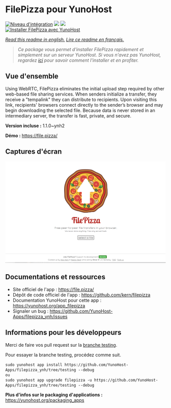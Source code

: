 # FilePizza pour YunoHost

[![Niveau d'intégration](https://dash.yunohost.org/integration/filepizza.svg)](https://dash.yunohost.org/appci/app/filepizza) ![](https://ci-apps.yunohost.org/ci/badges/filepizza.status.svg) ![](https://ci-apps.yunohost.org/ci/badges/filepizza.maintain.svg)  
[![Installer FilePizza avec YunoHost](https://install-app.yunohost.org/install-with-yunohost.svg)](https://install-app.yunohost.org/?app=filepizza)

*[Read this readme in english.](./README.md)*
*[Lire ce readme en français.](./README_fr.md)*

> *Ce package vous permet d'installer FilePizza rapidement et simplement sur un serveur YunoHost.
Si vous n'avez pas YunoHost, regardez [ici](https://yunohost.org/#/install) pour savoir comment l'installer et en profiter.*

## Vue d'ensemble

Using WebRTC, FilePizza eliminates the initial upload step required by other web-based file sharing services. When senders initialize a transfer, they receive a "tempalink" they can distribute to recipients. Upon visiting this link, recipients' browsers connect directly to the sender’s browser and may begin downloading the selected file. Because data is never stored in an intermediary server, the transfer is fast, private, and secure.

**Version incluse :** 1.1.0~ynh2

**Démo :** https://file.pizza/

## Captures d'écran

![](./doc/screenshots/screenshot.png)

## Documentations et ressources

* Site officiel de l'app : https://file.pizza/
* Dépôt de code officiel de l'app : https://github.com/kern/filepizza
* Documentation YunoHost pour cette app : https://yunohost.org/app_filepizza
* Signaler un bug : https://github.com/YunoHost-Apps/filepizza_ynh/issues

## Informations pour les développeurs

Merci de faire vos pull request sur la [branche testing](https://github.com/YunoHost-Apps/filepizza_ynh/tree/testing).

Pour essayer la branche testing, procédez comme suit.
```
sudo yunohost app install https://github.com/YunoHost-Apps/filepizza_ynh/tree/testing --debug
ou
sudo yunohost app upgrade filepizza -u https://github.com/YunoHost-Apps/filepizza_ynh/tree/testing --debug
```

**Plus d'infos sur le packaging d'applications :** https://yunohost.org/packaging_apps